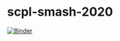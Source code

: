 # scpl-smash-2020

[![Binder](https://mybinder.org/badge_logo.svg)](https://mybinder.org/v2/gh/stanford-policylab/scpl-smash-2020/HEAD)
